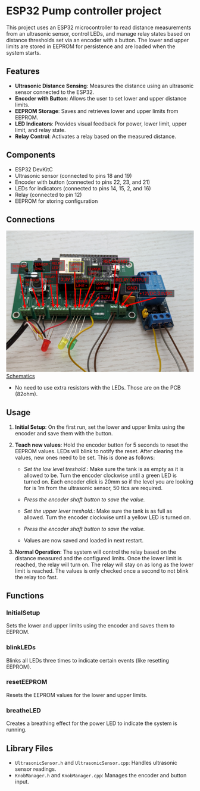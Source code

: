 # ESP32 Pump controller project

This project uses an ESP32 microcontroller to read distance measurements from an ultrasonic sensor, control LEDs, and manage relay states based on distance thresholds set via an encoder with a button. The lower and upper limits are stored in EEPROM for persistence and are loaded when the system starts.

## Features

- **Ultrasonic Distance Sensing**: Measures the distance using an ultrasonic sensor connected to the ESP32.
- **Encoder with Button**: Allows the user to set lower and upper distance limits.
- **EEPROM Storage**: Saves and retrieves lower and upper limits from EEPROM.
- **LED Indicators**: Provides visual feedback for power, lower limit, upper limit, and relay state.
- **Relay Control**: Activates a relay based on the measured distance.

## Components

- ESP32 DevKitC
- Ultrasonic sensor (connected to pins 18 and 19)
- Encoder with button (connected to pins 22, 23, and 21)
- LEDs for indicators (connected to pins 14, 15, 2, and 16)
- Relay (connected to pin 12)
- EEPROM for storing configuration

## Connections
![Pinout picture](/assets/pinout.png)
[Schematics](/assets/ServoBlinds1.0_schematics_modded_for_pumpcontroller.pdf)

- No need to use extra resistors with the LEDs. Those are on the PCB (82ohm).


## Usage

1. **Initial Setup**: On the first run, set the lower and upper limits using the encoder and save them with the button.
2. **Teach new values**: Hold the encoder button for 5 seconds to reset the EEPROM values. LEDs will blink to notify the reset. After clearing the values, new ones need to be set. This is done as follows:

    - *Set the low level treshold.*: Make sure the tank is as empty as it is allowed to be. Turn the encoder clockwise until a green LED is turned on. Each encoder click is 20mm so if the level you are looking for is 1m from the ultrasonic sensor, 50 tics are required.
    - *Press the encoder shaft button to save the value.*
    - *Set the upper lever treshold.*: Make sure the tank is as full as allowed. Turn the encoder clockwise until a yellow LED is turned on.
    - *Press the encoder shaft button to save the value.*

    - Values are now saved and loaded in next restart.

3. **Normal Operation**: The system will control the relay based on the distance measured and the configured limits. Once the lower limit is reached, the relay will turn on. The relay will stay on as long as the lower limit is reached.
The values is only checked once a second to not blink the relay too fast.


## Functions

### InitialSetup
Sets the lower and upper limits using the encoder and saves them to EEPROM.

### blinkLEDs
Blinks all LEDs three times to indicate certain events (like resetting EEPROM).

### resetEEPROM
Resets the EEPROM values for the lower and upper limits.

### breatheLED
Creates a breathing effect for the power LED to indicate the system is running.

## Library Files

- `UltrasonicSensor.h` and `UltrasonicSensor.cpp`: Handles ultrasonic sensor readings.
- `KnobManager.h` and `KnobManager.cpp`: Manages the encoder and button input.
